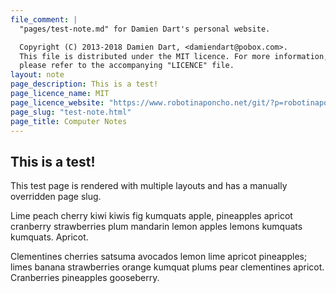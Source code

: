 ```yaml
---
file_comment: |
  "pages/test-note.md" for Damien Dart's personal website.

  Copyright (C) 2013-2018 Damien Dart, <damiendart@pobox.com>.
  This file is distributed under the MIT licence. For more information,
  please refer to the accompanying "LICENCE" file.
layout: note
page_description: This is a test!
page_licence_name: MIT
page_licence_website: "https://www.robotinaponcho.net/git/?p=robotinaponcho.git;a=blob;f=LICENCE"
page_slug: "test-note.html"
page_title: Computer Notes
---
```



This is a test!
---------------

This test page is rendered with multiple layouts and has a manually
overridden page slug.

Lime peach cherry kiwi kiwis fig kumquats apple, pineapples apricot
cranberry strawberries plum mandarin lemon apples lemons kumquats
kumquats. Apricot.

Clementines cherries satsuma avocados lemon lime apricot pineapples;
limes banana strawberries orange kumquat plums pear clementines apricot.
Cranberries pineapples gooseberry.
